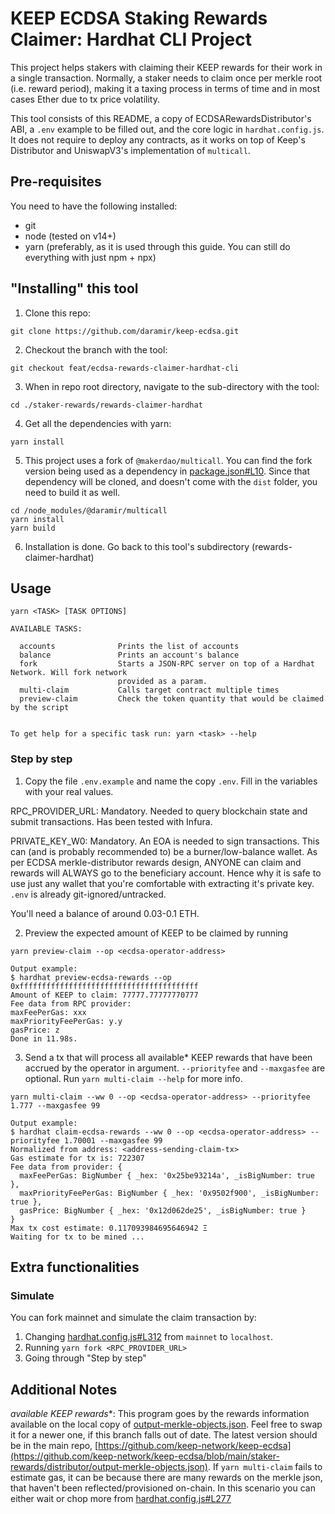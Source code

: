 # KEEP ECDSA Staking Rewards Claimer: Hardhat CLI Project

This project helps stakers with claiming their KEEP rewards for their work in a single transaction. Normally, a staker needs to claim once per merkle root (i.e. reward period), making it a taxing process in terms of time and in most cases Ether due to tx price volatility.

This tool consists of this README, a copy of ECDSARewardsDistributor's ABI, a `.env` example to be filled out, and the core logic in `hardhat.config.js`. It does not require to deploy any contracts, as it works on top of Keep's Distributor and UniswapV3's implementation of `multicall`.

## Pre-requisites

You need to have the following installed:
- git
- node (tested on v14+)
- yarn (preferably, as it is used through this guide. You can still do everything with just npm + npx)

## "Installing" this tool

1. Clone this repo:
```shell
git clone https://github.com/daramir/keep-ecdsa.git
```
2. Checkout the branch with the tool:
```shell
git checkout feat/ecdsa-rewards-claimer-hardhat-cli
```
3. When in repo root directory, navigate to the sub-directory with the tool:
```shell
cd ./staker-rewards/rewards-claimer-hardhat
```
4. Get all the dependencies with yarn:
```shell
yarn install
```
5. This project uses a fork of `@makerdao/multicall`. You can find the fork version being used as a dependency in [package.json#L10](./package.json#L10). Since that dependency will be cloned, and doesn't come with the `dist` folder, you need to build it as well.
```shell
cd /node_modules/@daramir/multicall
yarn install
yarn build
```
6. Installation is done. Go back to this tool's subdirectory (rewards-claimer-hardhat)


## Usage
```
yarn <TASK> [TASK OPTIONS]

AVAILABLE TASKS:

  accounts              Prints the list of accounts
  balance               Prints an account's balance
  fork                  Starts a JSON-RPC server on top of a Hardhat Network. Will fork network 
                        provided as a param.
  multi-claim           Calls target contract multiple times
  preview-claim         Check the token quantity that would be claimed by the script


To get help for a specific task run: yarn <task> --help
```

### Step by step

1. Copy the file `.env.example` and name the copy `.env`. Fill in the variables with your real values.

  RPC_PROVIDER_URL: Mandatory. Needed to query blockchain state and submit transactions. Has been tested with Infura.

  PRIVATE_KEY_W0: Mandatory. An EOA is needed to sign transactions. This can (and is probably recommended to) be a burner/low-balance wallet. As per ECDSA merkle-distributor rewards design, ANYONE can claim and rewards will ALWAYS go to the beneficiary account. Hence why it is safe to use just any wallet that you're comfortable with extracting it's private key. `.env` is already git-ignored/untracked.
  
  You'll need a balance of around 0.03-0.1 ETH.


2. Preview the expected amount of KEEP to be claimed by running
```shell
yarn preview-claim --op <ecdsa-operator-address>

Output example:
$ hardhat preview-ecdsa-rewards --op 0xffffffffffffffffffffffffffffffffffffffff
Amount of KEEP to claim: 77777.77777770777
Fee data from RPC provider:
maxFeePerGas: xxx 
maxPriorityFeePerGas: y.y
gasPrice: z
Done in 11.98s.
```
3. Send a tx that will process all available* KEEP rewards that have been accrued by the operator in argument. `--priorityfee` and `--maxgasfee` are optional. Run `yarn multi-claim --help` for more info.

```shell
yarn multi-claim --ww 0 --op <ecdsa-operator-address> --priorityfee 1.777 --maxgasfee 99

Output example:
$ hardhat claim-ecdsa-rewards --ww 0 --op <ecdsa-operator-address> --priorityfee 1.70001 --maxgasfee 99
Normalized from address: <address-sending-claim-tx>
Gas estimate for tx is: 722307
Fee data from provider: {
  maxFeePerGas: BigNumber { _hex: '0x25be93214a', _isBigNumber: true },
  maxPriorityFeePerGas: BigNumber { _hex: '0x9502f900', _isBigNumber: true },
  gasPrice: BigNumber { _hex: '0x12d062de25', _isBigNumber: true }
}
Max tx cost estimate: 0.117093984695646942 Ξ
Waiting for tx to be mined ...
```
## Extra functionalities

### Simulate
You can fork mainnet and simulate the claim transaction by:
1. Changing [hardhat.config.js#L312](./hardhat.config.js#L313) from `mainnet` to `localhost`.
2. Running `yarn fork <RPC_PROVIDER_URL>`
3. Going through "Step by step"


## Additional Notes
**available* KEEP rewards**: This program goes by the rewards information available on the local copy of [output-merkle-objects.json](../distributor/output-merkle-objects.json). Feel free to swap it for a newer one, if this branch falls out of date. The latest version should be in the main repo, [https://github.com/keep-network/keep-ecdsa](https://github.com/keep-network/keep-ecdsa/blob/main/staker-rewards/distributor/output-merkle-objects.json).
If `yarn multi-claim` fails to estimate gas, it can be because there are many rewards on the merkle json, that haven't been reflected/provisioned on-chain. In this scenario you can either wait or chop more from [hardhat.config.js#L277](./hardhat.config.js#L277)